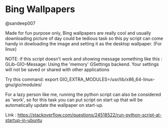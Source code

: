 # Bing Wallpapers

@sandeep007

Made for fun purpose only, Bing wallpapers are really cool and usually downloading picture of day could be tedious task so this py script can come handy in dowloading 
the image and setting it as the desktop wallpaper. (For linux)

NOTE: if this script doesn't work and showing message something like this :
GLib-GIO-Message: Using the 'memory' GSettings backend.  Your settings will not be saved or shared with other applications

Try this command: export GIO_EXTRA_MODULES=/usr/lib/x86_64-linux-gnu/gio/modules/


For a lazy person like me, running the python script can also be considered as 'work', so for this task you can put script on start up that will be automatically update the wallpaper on start-up.

Link : https://stackoverflow.com/questions/24518522/run-python-script-at-startup-in-ubuntu

